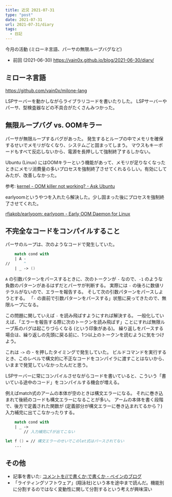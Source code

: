 ```yaml
---
title: 近況 2021-07-31
type: "post"
date: 2021-07-31
url: 2021-07-31/diary
tags:
  - 日記
---
```


今月の活動 (ミローネ言語、パーサの無限ループバグなど)

<!--more-->

- 前回 (2021-06-30) <https://vain0x.github.io/blog/2021-06-30/diary/>

## ミローネ言語

<https://github.com/vain0x/milone-lang>

LSPサーバーを動かしながらライブラリコードを書いたりした。
LSPサーバーやパーサ、型検査器などの不具合がたくさんみつかった。

## 無限ループバグ vs. OOMキラー

パーサが無限ループするバグがあった。
発生するとループの中でメモリを確保するせいでメモリがなくなり、システムごと固まってしまう。
マウスもキーボードもすべて反応しないから、電源を長押しして強制終了するしかない。

Ubuntu (Linux) にはOOMキラーという機能があって、メモリが足りなくなったときにメモリ消費量の多いプロセスを強制終了させてくれるらしい。有効にしてみたが、改善しなかった。

参考: [kernel - OOM killer not working? - Ask Ubuntu](https://askubuntu.com/questions/398236/oom-killer-not-working/402940#402940)

earlyoomというやつを入れたら解決した。少し固まった後にプロセスを強制終了させてくれた。

[rfjakob/earlyoom\: earlyoom - Early OOM Daemon for Linux](https://github.com/rfjakob/earlyoom)

## 不完全なコードをコンパイルすること

パーサのループは、次のようなコードで発生していた。

```fsharp
    match cond with
    | A -
//      ^
    | _ -> ()
```

`A` の引数パターンをパースするときに、次のトークンが `-` なので、`-1` のような負数のパターンがあるはずだとパーサが判断する。
実際には `-` の後ろに数値リテラルがないので、エラーを報告する。
そして次の引数パターンをパースしようとする。
「`-` の直前で引数パターンをパースする」状態に戻ってきたので、無限ループになる。

この問題に関していえば `-` を読み飛ばすようにすれば解決する。
一般化していえば、「エラーを報告する際に次のトークンを読み飛ばす」ことにすれば無限ループ系のバグは起こりづらくなる (という印象がある)。
繰り返しをパースする場合は、繰り返しの先頭に戻る前に、1つ以上のトークンを読むように気をつけよう。

これは `->` の - を押したタイミングで発生していた。
ビルドコマンドを実行するとき、このレベルで構文的に不正なコードをコンパイラに渡すことはないから、いままで発覚していなかったんだと思う。

LSPサーバーに常にコンパイルさせながらコードを書いていると、こういう「書いている途中のコード」をコンパイルする機会が増える。

例えばmatch式のアームの本体が空のときは構文エラーになる。
それに巻き込まれて後続のコードも構文エラーになることが多い。
アームの本体を書く段階で、後方で定義された関数が (定義部分が構文エラーに巻き込まれてるから？) 入力補完に出てこなかったりする。

```fsharp
    match cond with
    | _ ->
        // 入力補完にfが出てこない

let f () = // 構文エラーのせいでこのlet式はパースされてない
    ...
```

## その他

- 記事を書いた: [コメントを//で書くか;で書くか - ベインのブログ](https://vain0x.github.io/blog/2021-07-14/hsp3-comment-style/)
- 「ライティングソフトウェア」(翔泳社)という本を途中まで読んだ。機能別に分割するのではなく変動性に関して分割するという考えが興味深い
